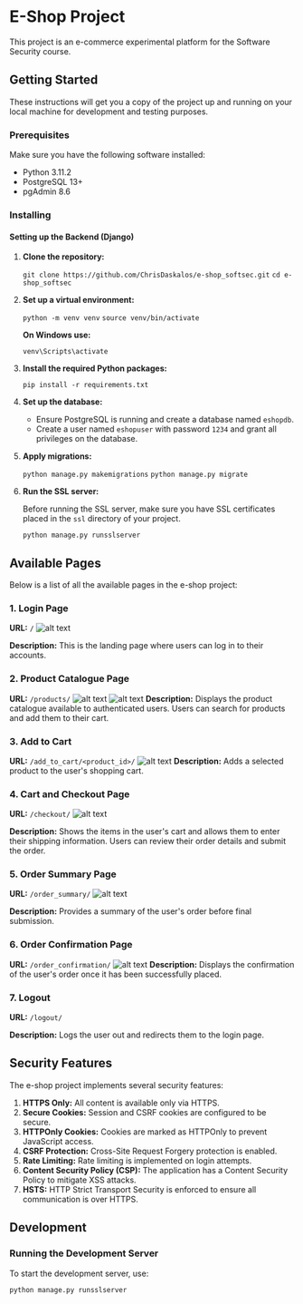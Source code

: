 # E-Shop Project

This project is an e-commerce experimental platform for the Software Security course.

## Getting Started

These instructions will get you a copy of the project up and running on your local machine for development and testing purposes.

### Prerequisites

Make sure you have the following software installed:

- Python 3.11.2
- PostgreSQL 13+
- pgAdmin 8.6

### Installing

#### Setting up the Backend (Django)

1. **Clone the repository:**


    `git clone https://github.com/ChrisDaskalos/e-shop_softsec.git`
    `cd e-shop_softsec`


2. **Set up a virtual environment:**


    `python -m venv venv`
    `source venv/bin/activate`

    
    **On Windows use:**


    `venv\Scripts\activate`


3. **Install the required Python packages:**
   

    `pip install -r requirements.txt`


4. **Set up the database:**

    - Ensure PostgreSQL is running and create a database named `eshopdb`.
    - Create a user named `eshopuser` with password `1234` and grant all privileges on the database.

5. **Apply migrations:**

    `python manage.py makemigrations`
    `python manage.py migrate`

6. **Run the SSL server:**

    Before running the SSL server, make sure you have SSL certificates placed in the `ssl` directory of your project.

    `python manage.py runsslserver`


## Available Pages

Below is a list of all the available pages in the e-shop project:

### 1. Login Page

**URL:** `/`
![alt text](image-1.png)

**Description:** This is the landing page where users can log in to their accounts.

### 2. Product Catalogue Page

**URL:** `/products/`
![alt text](image-2.png)
![alt text](image-3.png)
**Description:** Displays the product catalogue available to authenticated users. Users can search for products and add them to their cart.

### 3. Add to Cart

**URL:** `/add_to_cart/<product_id>/`
![alt text](image-4.png)
**Description:** Adds a selected product to the user's shopping cart.

### 4. Cart and Checkout Page

**URL:** `/checkout/`
![alt text](image-5.png)

**Description:** Shows the items in the user's cart and allows them to enter their shipping information. Users can review their order details and submit the order.

### 5. Order Summary Page

**URL:** `/order_summary/`
![alt text](image-6.png)

**Description:** Provides a summary of the user's order before final submission.

### 6. Order Confirmation Page

**URL:** `/order_confirmation/`
![alt text](image-7.png)
**Description:** Displays the confirmation of the user's order once it has been successfully placed.

### 7. Logout

**URL:** `/logout/`

**Description:** Logs the user out and redirects them to the login page.

## Security Features

The e-shop project implements several security features:

1. **HTTPS Only:** All content is available only via HTTPS.
2. **Secure Cookies:** Session and CSRF cookies are configured to be secure.
3. **HTTPOnly Cookies:** Cookies are marked as HTTPOnly to prevent JavaScript access.
4. **CSRF Protection:** Cross-Site Request Forgery protection is enabled.
5. **Rate Limiting:** Rate limiting is implemented on login attempts.
6. **Content Security Policy (CSP):** The application has a Content Security Policy to mitigate XSS attacks.
7. **HSTS:** HTTP Strict Transport Security is enforced to ensure all communication is over HTTPS.

## Development

### Running the Development Server

To start the development server, use:

`python manage.py runsslserver`
